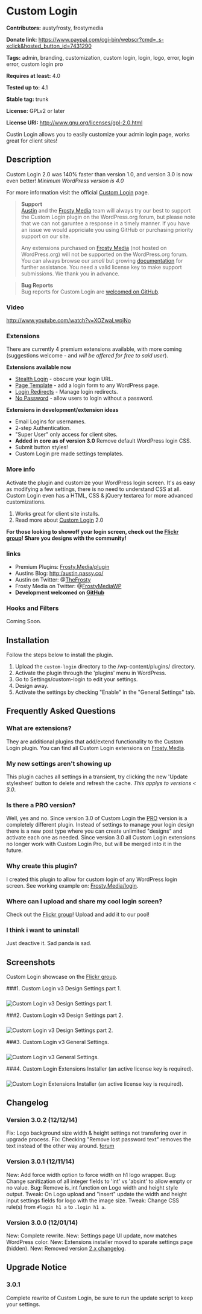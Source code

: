 # Custom Login #
**Contributors:** austyfrosty, frostymedia
  
**Donate link:** https://www.paypal.com/cgi-bin/webscr?cmd=_s-xclick&hosted_button_id=7431290
  
**Tags:** admin, branding, customization, custom login, login, logo, error, login error, custom login pro
  
**Requires at least:** 4.0
  
**Tested up to:** 4.1
  
**Stable tag:** trunk
  
**License:** GPLv2 or later
  
**License URI:** http://www.gnu.org/licenses/gpl-2.0.html
  

Custin Login allows you to easily customize your admin login page, works great for client sites!

## Description ##

Custom Login 2.0 was 140% faster than version 1.0, and version 3.0 is now even better! *Minimum WordPress version is 4.0*

For more information visit the official [Custom Login](http://frosty.media/plugins/custom-login/) page.

> <strong>Support</strong><br>
> [Austin](http://austin.passy.co) and the [Frosty Media](http://frosty.media/) team will always try our best to support the Custom Login plugin on the WordPress.org forum, but please note that we can not garuntee a response in a timely manner. If you have an issue we would appriciate you using GitHub or purchasing priority support on our site.
>
> Any extensions purchased on [Frosty Media](http://frosty.media/) (not hosted on WordPress.org) will not be supported on the WordPress.org forum. You can always browse our *small* but growing [documentation](http://frosty.media/docs) for further assistance. You need a valid license key to make support submissions. We thank you in advance. 

> <strong>Bug Reports</strong><br>
> Bug reports for Custom Login are [welcomed on GitHub](https://github.com/thefrosty/custom-login). 

### Video ###

http://www.youtube.com/watch?v=XOZwaLwpjNo

### Extensions ###

There are currently 4 premium extensions available, with more coming (suggestions welcome - and *will be offered for free to said user*).

**Extensions available now**

* <a href="http://frosty.media/plugins/custom-login-stealth-login/?utm_source=wordpressorg&utm_medium=custom-login&utm_campaign=readme.txt" title="Custom Login Stealth Login">Stealth Login</a> - obscure your login URL.
* <a href="http://frosty.media/plugins/custom-login-page-template/?utm_source=wordpressorg&utm_medium=custom-login&utm_campaign=readme.txt" title="Custom Login Page Template">Page Template</a> - add a login form to any WordPress page.
* <a href="http://frosty.media/plugins/custom-login-redirects/?utm_source=wordpressorg&utm_medium=custom-login&utm_campaign=readme.txt" title="Custom Login Redirects">Login Redirects</a> - Manage login redirects.
* <a href="http://frosty.media/plugins/custom-login-no-password-login/?utm_source=wordpressorg&utm_medium=custom-login&utm_campaign=readme.txt" title="Custom Login No Password logins">No Password</a> - allow users to login without a password. 

**Extensions in development/extension ideas**

* Email Logins for usernames.
* 2-step Authentication.
* "Super User" only access for client sites.
* **Added in core as of version 3.0** Remove default WordPress login CSS.
* Submit button styles!
* Custom Login pre made settings templates.

### More info ###

Activate the plugin and customize your WordPress login screen. It's as easy as modifying a few settings, there is no need to understand CSS at all. Custom Login even has a HTML, CSS &amp; jQuery textarea for more advanced customizations.

1. Works great for client site installs.
2. Read more about [Custom Login](http://wp.me/pzgsJ-HY) 2.0

**For those looking to showoff your login screen, check out the [Flickr group](http://flickr.com/groups/custom-login/)! Share you designs with the community!**

### links ###

* Premium Plugins: [Frosty.Media/plugin](http://frosty.media/ "Premium WordPress Plugins by Frosty")
* Austins Blog: [http:/austin.passy.co/](http://austin.passy.co/ "Austin Passy's blog")
* Austin on Twitter: @[TheFrosty](https:/twitter.com/TheFrosty "Austin TheFrosty' Passy on Twitter")
* Frosty Media on Twitter: @[FrostyMediaWP](https:/twitter.com/FrostyMediaWP "Extendd on Twitter")
* **Development welcomed on [GitHub](https://github.com/thefrosty/custom-login)**

### Hooks and Filters ###

Coming Soon.

## Installation ##

Follow the steps below to install the plugin.

1. Upload the `custom-login` directory to the /wp-content/plugins/ directory.
2. Activate the plugin through the 'plugins' menu in WordPress.
3. Go to Settings/custom-login to edit your settings.
4. Design away.
5. Activate the settings by checking "Enable" in the "General Settings" tab.

## Frequently Asked Questions ##

### What are extensions? ###
They are additional plugins that add/extend functionality to the Custom Login plugin. You can find all Custom Login extensions on [Frosty.Media](http://frosty.media).

### My new settings aren't showing up ###
This plugin caches all settings in a transient, try clicking the new 'Update stylesheet' button to delete and refresh the cache. *This applys to versions < 3.0*.

### Is there a PRO version? ###
Well, yes and no. Since version 3.0 of Custom Login the [PRO](http://frosty.media/plugins/custom-login-pro/) version is a completely different plugin. Instead of settings to manage your login design there is a new post type where you can create unlimited "designs" and activate each one as needed. Since version 3.0 all Custom Login extensions no longer work with Custom Login Pro, but will be merged into it in the future.

### Why create this plugin? ###
I created this plugin to allow for custom login of any WordPress login screen. See working example on: [Frosty.Media/login](http://frosty.media/wp-login.php).

### Where can I upload and share my cool login screen? ###
Check out the [Flickr group](http://flickr.com/groups/custom-login/)! Upload and add it to our pool!

### I think i want to uninstall ###
Just deactive it. Sad panda is sad.

## Screenshots ##

Custom Login showcase on the [Flickr group](http://flickr.com/groups/custom-login/).

###1. Custom Login v3 Design Settings part 1.
###
![Custom Login v3 Design Settings part 1.
](https://ps.w.org/custom-login/assets/screenshot-1.png)


###2. Custom Login v3 Design Settings part 2.
###
![Custom Login v3 Design Settings part 2.
](https://ps.w.org/custom-login/assets/screenshot-2.png)


###3. Custom Login v3 General Settings.
###
![Custom Login v3 General Settings.
](https://ps.w.org/custom-login/assets/screenshot-3.png)


###4. Custom Login Extensions Installer (an active license key is required).
###
![Custom Login Extensions Installer (an active license key is required).
](https://ps.w.org/custom-login/assets/screenshot-4.png)


## Changelog ##

### Version 3.0.2 (12/12/14) ###

Fix: Logo background size width &amp; height settings not transfering over in upgrade process.
Fix: Checking "Remove lost password text" removes the text instead of the other way around. [forum](https://wordpress.org/support/topic/lost-your-password-1) 

### Version 3.0.1 (12/11/14) ###

New: Add force width option to force width on h1 logo wrapper.
Bug: Change sanitization of all integer fields to 'int' vs 'absint' to allow empty or no value.
Bug: Remove is_int function on Logo width and height style output.
Tweak: On Logo upload and "insert" update the width and height input settings fields for logo with the image size.
Tweak: Change CSS rule(s) from `#login h1 a` to `.login h1 a`.

### Version 3.0.0 (12/01/14) ###

New: Complete rewrite.
New: Settings page UI update, now matches WordPress color.
New: Extensions installer moved to sparate settings page (hidden).
New: Removed version [2.x changelog](http://plugins.svn.wordpress.org/custom-login/tags/2.4/readme.txt).

## Upgrade Notice ##

### 3.0.1 ###
Complete rewrite of Custom Login, be sure to run the update script to keep your settings.